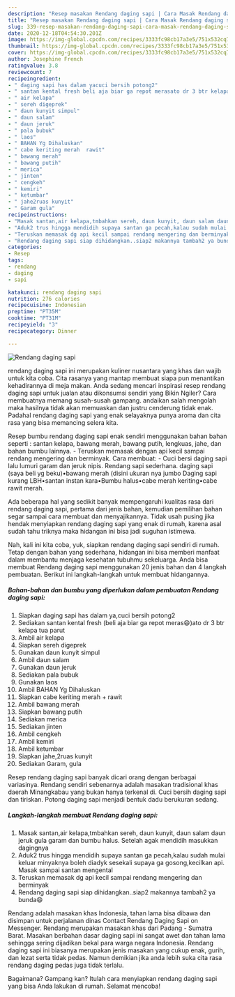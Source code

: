 ```yaml
---
description: "Resep masakan Rendang daging sapi | Cara Masak Rendang daging sapi Yang Enak dan Simpel"
title: "Resep masakan Rendang daging sapi | Cara Masak Rendang daging sapi Yang Enak dan Simpel"
slug: 339-resep-masakan-rendang-daging-sapi-cara-masak-rendang-daging-sapi-yang-enak-dan-simpel
date: 2020-12-18T04:54:30.201Z
image: https://img-global.cpcdn.com/recipes/3333fc98cb17a3e5/751x532cq70/rendang-daging-sapi-foto-resep-utama.jpg
thumbnail: https://img-global.cpcdn.com/recipes/3333fc98cb17a3e5/751x532cq70/rendang-daging-sapi-foto-resep-utama.jpg
cover: https://img-global.cpcdn.com/recipes/3333fc98cb17a3e5/751x532cq70/rendang-daging-sapi-foto-resep-utama.jpg
author: Josephine French
ratingvalue: 3.8
reviewcount: 7
recipeingredient:
- " daging sapi has dalam yacuci bersih potong2"
- " santan kental fresh beli aja biar ga repot merasato dr 3 btr kelapa tua parut"
- " air kelapa"
- " sereh digeprek"
- " daun kunyit simpul"
- " daun salam"
- " daun jeruk"
- " pala bubuk"
- " laos"
- " BAHAN Yg Dihaluskan"
- " cabe keriting merah  rawit"
- " bawang merah"
- " bawang putih"
- " merica"
- " jinten"
- " cengkeh"
- " kemiri"
- " ketumbar"
- " jahe2ruas kunyit"
- " Garam gula"
recipeinstructions:
- "Masak santan,air kelapa,tmbahkan sereh, daun kunyit, daun salam daun jeruk gula garam dan bumbu halus. Setelah agak mendidih masukkan dagingnya"
- "Aduk2 trus hingga mendidih supaya santan ga pecah,kalau sudah mulai keluar minyaknya boleh diadyk sesekali supaya ga gosong,kecilkan api. Masak sampai santan mengental"
- "Teruskan memasak dg api kecil sampai rendang mengering dan berminyak"
- "Rendang daging sapi siap dihidangkan..siap2 makannya tambah2 ya bunda😄"
categories:
- Resep
tags:
- rendang
- daging
- sapi

katakunci: rendang daging sapi 
nutrition: 276 calories
recipecuisine: Indonesian
preptime: "PT35M"
cooktime: "PT31M"
recipeyield: "3"
recipecategory: Dinner

---
```



![Rendang daging sapi](https://img-global.cpcdn.com/recipes/3333fc98cb17a3e5/751x532cq70/rendang-daging-sapi-foto-resep-utama.jpg)


rendang daging sapi ini merupakan kuliner nusantara yang khas dan wajib untuk kita coba. Cita rasanya yang mantap membuat siapa pun menantikan kehadirannya di meja makan.
Anda sedang mencari inspirasi resep rendang daging sapi untuk jualan atau dikonsumsi sendiri yang Bikin Ngiler? Cara membuatnya memang susah-susah gampang. andaikan salah mengolah maka hasilnya tidak akan memuaskan dan justru cenderung tidak enak. Padahal rendang daging sapi yang enak selayaknya punya aroma dan cita rasa yang bisa memancing selera kita.

Resep bumbu rendang daging sapi enak sendiri menggunakan bahan bahan seperti : santan kelapa, bawang merah, bawang putih, lengkuas, jahe, dan bahan bumbu lainnya. - Teruskan memasak dengan api kecil sampai rendang mengering dan berminyak. Cara membuat: - Cuci bersi daging sapi lalu lumuri garam dan jeruk nipis. Rendang sapi sederhana. daging sapi (saya beli yg beku)•bawang merah (disini ukuran nya jumbo Daging sapi kurang LBH•santan instan kara•Bumbu halus•cabe merah keriting•cabe rawit merah.

Ada beberapa hal yang sedikit banyak mempengaruhi kualitas rasa dari rendang daging sapi, pertama dari jenis bahan, kemudian pemilihan bahan segar sampai cara membuat dan menyajikannya. Tidak usah pusing jika hendak menyiapkan rendang daging sapi yang enak di rumah, karena asal sudah tahu triknya maka hidangan ini bisa jadi suguhan istimewa.


Nah, kali ini kita coba, yuk, siapkan rendang daging sapi sendiri di rumah. Tetap dengan bahan yang sederhana, hidangan ini bisa memberi manfaat dalam membantu menjaga kesehatan tubuhmu sekeluarga. Anda bisa membuat Rendang daging sapi menggunakan 20 jenis bahan dan 4 langkah pembuatan. Berikut ini langkah-langkah untuk membuat hidangannya.

<!--inarticleads1-->

##### Bahan-bahan dan bumbu yang diperlukan dalam pembuatan Rendang daging sapi:

1. Siapkan  daging sapi has dalam ya,cuci bersih potong2
1. Sediakan  santan kental fresh (beli aja biar ga repot meras😄)ato dr 3 btr kelapa tua parut
1. Ambil  air kelapa
1. Siapkan  sereh digeprek
1. Gunakan  daun kunyit simpul
1. Ambil  daun salam
1. Gunakan  daun jeruk
1. Sediakan  pala bubuk
1. Gunakan  laos
1. Ambil  BAHAN Yg Dihaluskan
1. Siapkan  cabe keriting merah + rawit
1. Ambil  bawang merah
1. Siapkan  bawang putih
1. Sediakan  merica
1. Sediakan  jinten
1. Ambil  cengkeh
1. Ambil  kemiri
1. Ambil  ketumbar
1. Siapkan  jahe,2ruas kunyit
1. Sediakan  Garam, gula


Resep rendang daging sapi banyak dicari orang dengan berbagai variasinya. Rendang sendiri sebenarnya adalah masakan tradisional khas daerah Minangkabau yang bukan hanya terkenal di. Cuci bersih daging sapi dan tiriskan. Potong daging sapi menjadi bentuk dadu berukuran sedang. 

<!--inarticleads2-->

##### Langkah-langkah membuat Rendang daging sapi:

1. Masak santan,air kelapa,tmbahkan sereh, daun kunyit, daun salam daun jeruk gula garam dan bumbu halus. Setelah agak mendidih masukkan dagingnya
1. Aduk2 trus hingga mendidih supaya santan ga pecah,kalau sudah mulai keluar minyaknya boleh diadyk sesekali supaya ga gosong,kecilkan api. Masak sampai santan mengental
1. Teruskan memasak dg api kecil sampai rendang mengering dan berminyak
1. Rendang daging sapi siap dihidangkan..siap2 makannya tambah2 ya bunda😄


Rendang adalah masakan khas Indonesia, tahan lama bisa dibawa dan disimpan untuk perjalanan dinas Contact Rendang Daging Sapi on Messenger. Rendang merupakan masakan khas dari Padang - Sumatra Barat. Masakan berbahan dasar daging sapi ini sangat awet dan tahan lama sehingga sering dijadikan bekal para warga negara Indonesia. Rendang daging sapi ini biasanya merupakan jenis masakan yang cukup enak, gurih, dan lezat serta tidak pedas. Namun demikian jika anda lebih suka cita rasa rendang daging pedas juga tidak terlalu. 

Bagaimana? Gampang kan? Itulah cara menyiapkan rendang daging sapi yang bisa Anda lakukan di rumah. Selamat mencoba!
